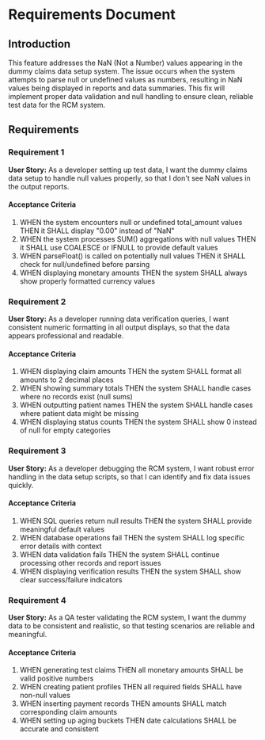 # Requirements Document

## Introduction

This feature addresses the NaN (Not a Number) values appearing in the dummy claims data setup system. The issue occurs when the system attempts to parse null or undefined values as numbers, resulting in NaN values being displayed in reports and data summaries. This fix will implement proper data validation and null handling to ensure clean, reliable test data for the RCM system.

## Requirements

### Requirement 1

**User Story:** As a developer setting up test data, I want the dummy claims data setup to handle null values properly, so that I don't see NaN values in the output reports.

#### Acceptance Criteria

1. WHEN the system encounters null or undefined total_amount values THEN it SHALL display "0.00" instead of "NaN"
2. WHEN the system processes SUM() aggregations with null values THEN it SHALL use COALESCE or IFNULL to provide default values
3. WHEN parseFloat() is called on potentially null values THEN it SHALL check for null/undefined before parsing
4. WHEN displaying monetary amounts THEN the system SHALL always show properly formatted currency values

### Requirement 2

**User Story:** As a developer running data verification queries, I want consistent numeric formatting in all output displays, so that the data appears professional and readable.

#### Acceptance Criteria

1. WHEN displaying claim amounts THEN the system SHALL format all amounts to 2 decimal places
2. WHEN showing summary totals THEN the system SHALL handle cases where no records exist (null sums)
3. WHEN outputting patient names THEN the system SHALL handle cases where patient data might be missing
4. WHEN displaying status counts THEN the system SHALL show 0 instead of null for empty categories

### Requirement 3

**User Story:** As a developer debugging the RCM system, I want robust error handling in the data setup scripts, so that I can identify and fix data issues quickly.

#### Acceptance Criteria

1. WHEN SQL queries return null results THEN the system SHALL provide meaningful default values
2. WHEN database operations fail THEN the system SHALL log specific error details with context
3. WHEN data validation fails THEN the system SHALL continue processing other records and report issues
4. WHEN displaying verification results THEN the system SHALL show clear success/failure indicators

### Requirement 4

**User Story:** As a QA tester validating the RCM system, I want the dummy data to be consistent and realistic, so that testing scenarios are reliable and meaningful.

#### Acceptance Criteria

1. WHEN generating test claims THEN all monetary amounts SHALL be valid positive numbers
2. WHEN creating patient profiles THEN all required fields SHALL have non-null values
3. WHEN inserting payment records THEN amounts SHALL match corresponding claim amounts
4. WHEN setting up aging buckets THEN date calculations SHALL be accurate and consistent